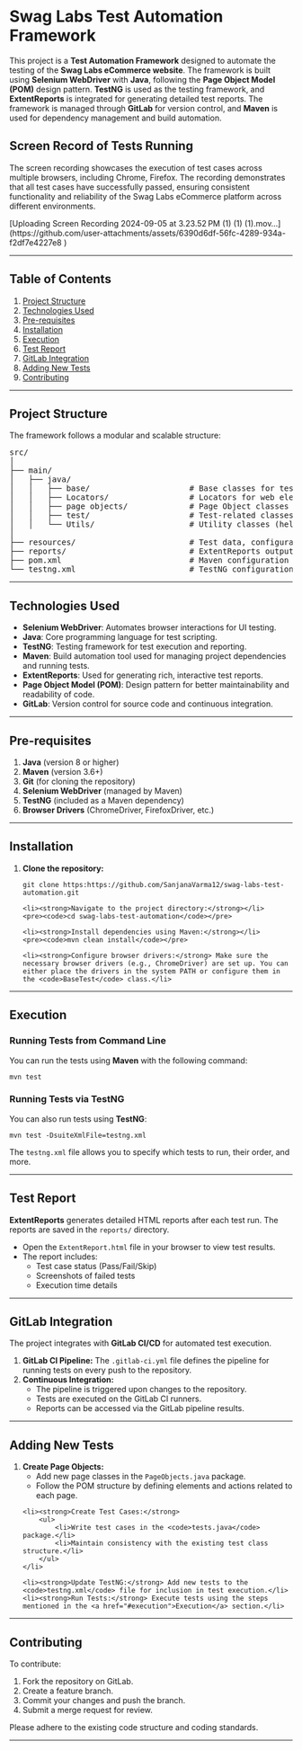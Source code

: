 <!DOCTYPE html>
<html lang="en">
<head>
    <meta charset="UTF-8">
    <meta name="viewport" content="width=device-width, initial-scale=1.0">

</head>
<body>

<h1>Swag Labs Test Automation Framework</h1>

<p>This project is a <strong>Test Automation Framework</strong> designed to automate the testing of the <strong>Swag Labs eCommerce website</strong>. The framework is built using <strong>Selenium WebDriver</strong> with <strong>Java</strong>, following the <strong>Page Object Model (POM)</strong> design pattern. <strong>TestNG</strong> is used as the testing framework, and <strong>ExtentReports</strong> is integrated for generating detailed test reports. The framework is managed through <strong>GitLab</strong> for version control, and <strong>Maven</strong> is used for dependency management and build automation.</p>

<h2>Screen Record of Tests Running </h2>
<p>The screen recording showcases the execution of test cases across multiple browsers, including Chrome, Firefox. The recording demonstrates that all test cases have successfully passed, ensuring consistent functionality and reliability of the Swag Labs eCommerce platform across different environments.</p>
[Uploading Screen Recording 2024-09-05 at 3.23.52 PM (1) (1) (1).mov…](https://github.com/user-attachments/assets/6390d6df-56fc-4289-934a-f2df7e4227e8
)
<hr>

<h2>Table of Contents</h2>
<ol>
    <li><a href="#project-structure">Project Structure</a></li>
    <li><a href="#technologies-used">Technologies Used</a></li>
    <li><a href="#pre-requisites">Pre-requisites</a></li>
    <li><a href="#installation">Installation</a></li>
    <li><a href="#execution">Execution</a></li>
    <li><a href="#test-report">Test Report</a></li>
    <li><a href="#gitlab-integration">GitLab Integration</a></li>
    <li><a href="#adding-new-tests">Adding New Tests</a></li>
    <li><a href="#contributing">Contributing</a></li>
</ol>

<hr>

<h2 id="project-structure">Project Structure</h2>

<p>The framework follows a modular and scalable structure:</p>

<pre>
src/
│
├── main/
│   ├── java/
│   │   ├── base/                     # Base classes for test setup/teardown
│   │   ├── Locators/                 # Locators for web elements
│   │   ├── page objects/             # Page Object classes
│   │   ├── test/                     # Test-related classes
│   │   └── Utils/                    # Utility classes (helpers, WebDriver setup, etc.)
│
├── resources/                        # Test data, configuration files
├── reports/                          # ExtentReports output
├── pom.xml                           # Maven configuration
└── testng.xml                        # TestNG configuration file
</pre>

<hr>

<h2 id="technologies-used">Technologies Used</h2>
<ul>
    <li><strong>Selenium WebDriver</strong>: Automates browser interactions for UI testing.</li>
    <li><strong>Java</strong>: Core programming language for test scripting.</li>
    <li><strong>TestNG</strong>: Testing framework for test execution and reporting.</li>
    <li><strong>Maven</strong>: Build automation tool used for managing project dependencies and running tests.</li>
    <li><strong>ExtentReports</strong>: Used for generating rich, interactive test reports.</li>
    <li><strong>Page Object Model (POM)</strong>: Design pattern for better maintainability and readability of code.</li>
    <li><strong>GitLab</strong>: Version control for source code and continuous integration.</li>
</ul>

<hr>

<h2 id="pre-requisites">Pre-requisites</h2>
<ol>
    <li><strong>Java</strong> (version 8 or higher)</li>
    <li><strong>Maven</strong> (version 3.6+)</li>
    <li><strong>Git</strong> (for cloning the repository)</li>
    <li><strong>Selenium WebDriver</strong> (managed by Maven)</li>
    <li><strong>TestNG</strong> (included as a Maven dependency)</li>
    <li><strong>Browser Drivers</strong> (ChromeDriver, FirefoxDriver, etc.)</li>
</ol>

<hr>

<h2 id="installation">Installation</h2>
<ol>
    <li><strong>Clone the repository:</strong></li>
    <pre><code>git clone https:https://github.com/SanjanaVarma12/swag-labs-test-automation.git</code></pre>

    <li><strong>Navigate to the project directory:</strong></li>
    <pre><code>cd swag-labs-test-automation</code></pre>

    <li><strong>Install dependencies using Maven:</strong></li>
    <pre><code>mvn clean install</code></pre>

    <li><strong>Configure browser drivers:</strong> Make sure the necessary browser drivers (e.g., ChromeDriver) are set up. You can either place the drivers in the system PATH or configure them in the <code>BaseTest</code> class.</li>
</ol>

<hr>

<h2 id="execution">Execution</h2>
<h3>Running Tests from Command Line</h3>
<p>You can run the tests using <strong>Maven</strong> with the following command:</p>
<pre><code>mvn test</code></pre>

<h3>Running Tests via TestNG</h3>
<p>You can also run tests using <strong>TestNG</strong>:</p>
<pre><code>mvn test -DsuiteXmlFile=testng.xml</code></pre>

<p>The <code>testng.xml</code> file allows you to specify which tests to run, their order, and more.</p>

<hr>

<h2 id="test-report">Test Report</h2>
<p><strong>ExtentReports</strong> generates detailed HTML reports after each test run. The reports are saved in the <code>reports/</code> directory.</p>

<ul>
    <li>Open the <code>ExtentReport.html</code> file in your browser to view test results.</li>
    <li>The report includes:
        <ul>
            <li>Test case status (Pass/Fail/Skip)</li>
            <li>Screenshots of failed tests</li>
            <li>Execution time details</li>
        </ul>
    </li>
</ul>

<hr>

<h2 id="gitlab-integration">GitLab Integration</h2>
<p>The project integrates with <strong>GitLab CI/CD</strong> for automated test execution.</p>

<ol>
    <li><strong>GitLab CI Pipeline:</strong> The <code>.gitlab-ci.yml</code> file defines the pipeline for running tests on every push to the repository.</li>
    <li><strong>Continuous Integration:</strong>
        <ul>
            <li>The pipeline is triggered upon changes to the repository.</li>
            <li>Tests are executed on the GitLab CI runners.</li>
            <li>Reports can be accessed via the GitLab pipeline results.</li>
        </ul>
    </li>
</ol>

<hr>

<h2 id="adding-new-tests">Adding New Tests</h2>

<ol>
    <li><strong>Create Page Objects:</strong>
        <ul>
            <li>Add new page classes in the <code>PageObjects.java</code> package.</li>
            <li>Follow the POM structure by defining elements and actions related to each page.</li>
        </ul>
    </li>

    <li><strong>Create Test Cases:</strong>
        <ul>
            <li>Write test cases in the <code>tests.java</code> package.</li>
            <li>Maintain consistency with the existing test class structure.</li>
        </ul>
    </li>

    <li><strong>Update TestNG:</strong> Add new tests to the <code>testng.xml</code> file for inclusion in test execution.</li>
    <li><strong>Run Tests:</strong> Execute tests using the steps mentioned in the <a href="#execution">Execution</a> section.</li>
</ol>

<hr>

<h2 id="contributing">Contributing</h2>
<p>To contribute:</p>

<ol>
    <li>Fork the repository on GitLab.</li>
    <li>Create a feature branch.</li>
    <li>Commit your changes and push the branch.</li>
    <li>Submit a merge request for review.</li>
</ol>

<p>Please adhere to the existing code structure and coding standards.</p>

<hr>


</body>
</html>
